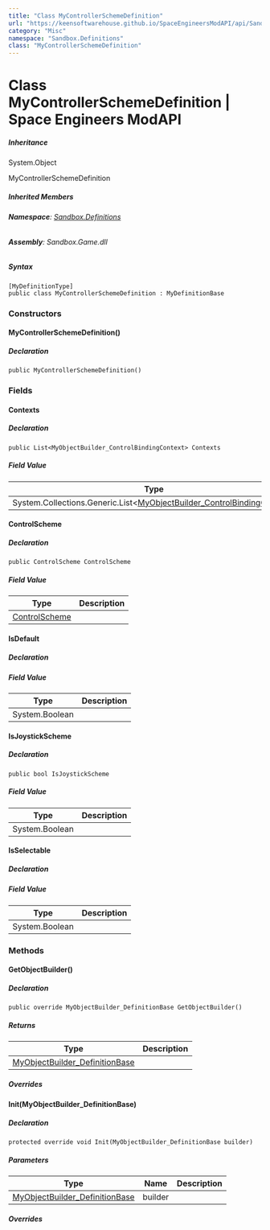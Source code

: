 ```yaml
---
title: "Class MyControllerSchemeDefinition"
url: "https://keensoftwarehouse.github.io/SpaceEngineersModAPI/api/Sandbox.Definitions.MyControllerSchemeDefinition.html"
category: "Misc"
namespace: "Sandbox.Definitions"
class: "MyControllerSchemeDefinition"
---
```


# Class MyControllerSchemeDefinition | Space Engineers ModAPI

##### Inheritance

System.Object

MyControllerSchemeDefinition

##### Inherited Members

###### **Namespace**: [Sandbox.Definitions](https://keensoftwarehouse.github.io/SpaceEngineersModAPI/api/Sandbox.Definitions.html)

###### **Assembly**: Sandbox.Game.dll

##### Syntax

```
[MyDefinitionType]
public class MyControllerSchemeDefinition : MyDefinitionBase
```

### Constructors

#### MyControllerSchemeDefinition()

##### Declaration

```
public MyControllerSchemeDefinition()
```

### Fields

#### Contexts

##### Declaration

```
public List<MyObjectBuilder_ControlBindingContext> Contexts
```

##### Field Value

| Type | Description |
| --- | --- |
| System.Collections.Generic.List<[MyObjectBuilder\_ControlBindingContext](https://keensoftwarehouse.github.io/SpaceEngineersModAPI/api/VRage.Game.ObjectBuilders.Definitions.MyObjectBuilder_ControlBindingContext.html)\> |     |

#### ControlScheme

##### Declaration

```
public ControlScheme ControlScheme
```

##### Field Value

| Type | Description |
| --- | --- |
| [ControlScheme](https://keensoftwarehouse.github.io/SpaceEngineersModAPI/api/VRage.Game.ObjectBuilders.Definitions.ControlScheme.html) |     |

#### IsDefault

##### Declaration

##### Field Value

| Type | Description |
| --- | --- |
| System.Boolean |     |

#### IsJoystickScheme

##### Declaration

```
public bool IsJoystickScheme
```

##### Field Value

| Type | Description |
| --- | --- |
| System.Boolean |     |

#### IsSelectable

##### Declaration

##### Field Value

| Type | Description |
| --- | --- |
| System.Boolean |     |

### Methods

#### GetObjectBuilder()

##### Declaration

```
public override MyObjectBuilder_DefinitionBase GetObjectBuilder()
```

##### Returns

| Type | Description |
| --- | --- |
| [MyObjectBuilder\_DefinitionBase](https://keensoftwarehouse.github.io/SpaceEngineersModAPI/api/VRage.Game.MyObjectBuilder_DefinitionBase.html) |     |

##### Overrides

#### Init(MyObjectBuilder\_DefinitionBase)

##### Declaration

```
protected override void Init(MyObjectBuilder_DefinitionBase builder)
```

##### Parameters

| Type | Name | Description |
| --- | --- | --- |
| [MyObjectBuilder\_DefinitionBase](https://keensoftwarehouse.github.io/SpaceEngineersModAPI/api/VRage.Game.MyObjectBuilder_DefinitionBase.html) | builder |     |

##### Overrides